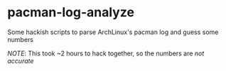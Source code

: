 # pacman-log-analyze

Some hackish scripts to parse ArchLinux's pacman log and guess some numbers

*NOTE*: This took ~2 hours to hack together, so the numbers are *not accurate*

